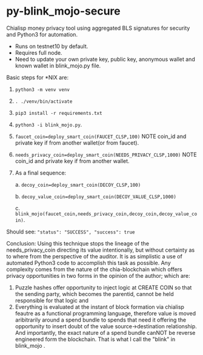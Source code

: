 # py-blink_mojo-secure
Chialisp money privacy tool using aggregated BLS signatures for security and Python3 for automation.

* Runs on testnet10 by default.
* Requires full node.
* Need to update your own private key, public key, anonymous wallet and known wallet in blink_mojo.py file.


Basic steps for *NIX are:
1. `python3 -m venv venv`
2. `. ./venv/bin/activate`
3. `pip3 install -r requirements.txt`
4. `python3 -i blink_mojo.py`.
5. `faucet_coin=deploy_smart_coin(FAUCET_CLSP,100)` NOTE coin_id and private key if from another wallet(or from faucet).
6. `needs_privacy_coin=deploy_smart_coin(NEEDS_PRIVACY_CLSP,1000)` NOTE coin_id and private key if from another wallet.
7. As a final sequence:

   a. `decoy_coin=deploy_smart_coin(DECOY_CLSP,100)`
   
   b. `decoy_value_coin=deploy_smart_coin(DECOY_VALUE_CLSP,1000)`
   
   c. `blink_mojo(faucet_coin,needs_privacy_coin,decoy_coin,decoy_value_coin)`.
   
   
Should see:
`"status": "SUCCESS",
 "success": true`
 
 Conclusion: Using this technique stops the lineage of the needs_privacy_coin directing its value intentionally, but without certainty as to where from the perspective of the auditor. It is as simplistic a use of automated Python3 code to accomplish this task as possible. Any complexity comes from the nature of the chia-blockchain which offers privacy opportunities in two forms in the opinion of the author; which are:
1) Puzzle hashes offer opportunity to inject logic at CREATE COIN so that the sending party, which becomes the parentid, cannot be held responsible for that logic and 
2) Everything is evaluated at the instant of block formation via chialisp feautre as a functional programming language, therefore value is moved aribitrarily around a spend bundle to spends that need it offering the opportunity to insert doubt of the value source->destination relationship. And importantly, the exact nature of a spend bundle canNOT be reverse engineered form the blockchain. That is what I call the "blink" in blink_mojo .
